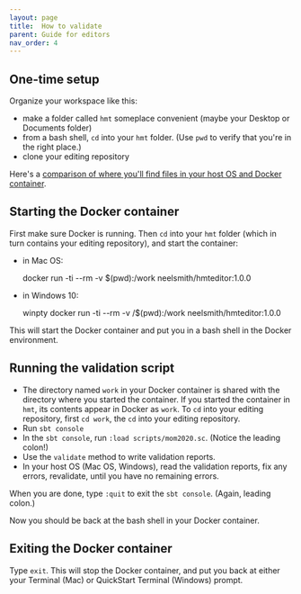 ```yaml
---
layout: page
title:  How to validate
parent: Guide for editors
nav_order: 4
---
```




## One-time setup

Organize your workspace like this:

- make a folder called `hmt` someplace convenient (maybe your Desktop or Documents folder)
- from a bash shell, `cd` into your `hmt` folder.  (Use `pwd` to verify that you're in the right place.)
- clone your editing repository


Here's a [comparison of where you'll find files in your host OS and Docker container](https://github.com/neelsmith/transmission-evolution/wiki/File-system-layout).

## Starting the Docker container

First make sure Docker is running. Then `cd` into your `hmt` folder (which in turn contains your editing repository), and start the container:

- in Mac OS:

    docker run -ti --rm -v $(pwd):/work neelsmith/hmteditor:1.0.0

- in Windows 10:

    winpty docker run -ti --rm -v /$(pwd):/work neelsmith/hmteditor:1.0.0


This will start the Docker container and put you in a bash shell in the Docker environment.


## Running the validation script

- The directory named `work` in your Docker container is shared with the directory where you started the container.  If you started the container in `hmt`, its contents appear in Docker as `work`.  To `cd` into your editing repository, first `cd work`, the `cd` into your editing repository.
- Run `sbt console`
- In the `sbt console`, run `:load scripts/mom2020.sc`.  (Notice the leading colon!)
- Use the `validate` method to write validation reports.
- In your host OS (Mac OS, Windows), read the validation reports, fix any errors, revalidate, until you have no remaining errors.

When you are done, type `:quit` to exit the `sbt console`. (Again, leading colon.)

Now you should be back at the bash shell in your Docker container.


## Exiting the Docker container

Type `exit`.  This will stop the Docker container, and put you back at either your Terminal (Mac) or QuickStart Terminal (Windows) prompt.
